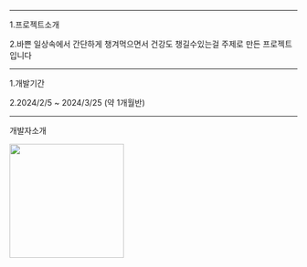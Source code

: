 -------

1.프로젝트소개

2.바쁜 일상속에서 간단하게 챙겨먹으면서 건강도 챙길수있는걸 주제로 만든 프로젝트입니다

-------

1.개발기간

2.2024/2/5 ~ 2024/3/25   (약 1개월반)

-------

개발자소개

















<img src="https://github.com/yeounhyeong/salad/assets/147398304/0195862a-287a-4f91-9613-2ddf8bde9f52.png" width="200" height="200"/>

